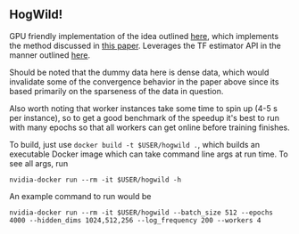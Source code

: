 ## HogWild!

GPU friendly implementation of the idea outlined <a href=https://github.com/tmulc18/Distributed-TensorFlow-Guide/tree/master/Hogwild>here</a>, which implements the method discussed in <a href=https://people.eecs.berkeley.edu/~brecht/papers/hogwildTR.pdf>this paper</a>. Leverages the TF estimator API in the manner outlined <a href=https://www.tensorflow.org/api_docs/python/tf/estimator/train_and_evaluate>here</a>.

Should be noted that the dummy data here is dense data, which would invalidate some of the convergence behavior in the paper above since its based primarily on the sparseness of the data in question.

Also worth noting that worker instances take some time to spin up (4-5 s per instance), so to get a good benchmark of the speedup it's best to run with many epochs so that all workers can get online before training finishes.

To build, just use `docker build -t $USER/hogwild .`, which builds an executable Docker image which can take command line args at run time. To see all args, run

`nvidia-docker run --rm -it $USER/hogwild -h`

An example command to run would be

`nvidia-docker run --rm -it $USER/hogwild --batch_size 512 --epochs 4000 --hidden_dims 1024,512,256 --log_frequency 200 --workers 4`
